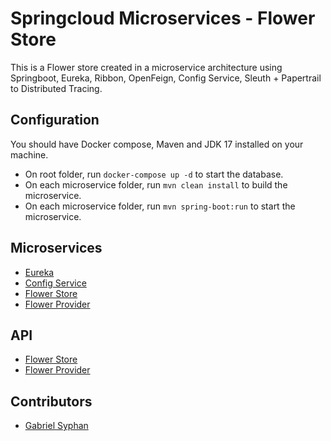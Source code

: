 # Springcloud Microservices - Flower Store
This is a Flower store created in a microservice architecture using Springboot, Eureka, Ribbon, OpenFeign, Config Service, Sleuth + Papertrail to Distributed Tracing.

## Configuration
You should have Docker compose, Maven and JDK 17 installed on your machine.

* On root folder, run `docker-compose up -d` to start the database.
* On each microservice folder, run `mvn clean install` to build the microservice.
* On each microservice folder, run `mvn spring-boot:run` to start the microservice.

## Microservices
* [Eureka](http://localhost:8761)
* [Config Service](http://localhost:8888)
* [Flower Store](http://localhost:8080)
* [Flower Provider](http://localhost:8081)

## API
* [Flower Store](http://localhost:8080/swagger-ui.html)
* [Flower Provider](http://localhost:8081/swagger-ui.html)

## Contributors
* [Gabriel Syphan](https://github.com/gabrielsyphan)
